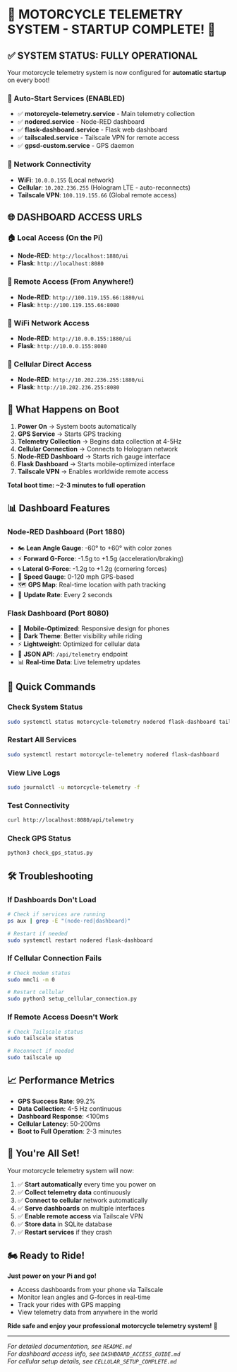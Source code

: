 # 🎉 MOTORCYCLE TELEMETRY SYSTEM - STARTUP COMPLETE! 🎉

## ✅ SYSTEM STATUS: FULLY OPERATIONAL

Your motorcycle telemetry system is now configured for **automatic startup** on every boot!

### 🔄 Auto-Start Services (ENABLED)
- ✅ **motorcycle-telemetry.service** - Main telemetry collection
- ✅ **nodered.service** - Node-RED dashboard  
- ✅ **flask-dashboard.service** - Flask web dashboard
- ✅ **tailscaled.service** - Tailscale VPN for remote access
- ✅ **gpsd-custom.service** - GPS daemon

### 📡 Network Connectivity
- **WiFi**: `10.0.0.155` (Local network)
- **Cellular**: `10.202.236.255` (Hologram LTE - auto-reconnects)
- **Tailscale VPN**: `100.119.155.66` (Global remote access)

## 🌐 DASHBOARD ACCESS URLS

### 🏠 Local Access (On the Pi)
- **Node-RED**: `http://localhost:1880/ui`
- **Flask**: `http://localhost:8080`

### 📱 Remote Access (From Anywhere!)
- **Node-RED**: `http://100.119.155.66:1880/ui`
- **Flask**: `http://100.119.155.66:8080`

### 🏡 WiFi Network Access
- **Node-RED**: `http://10.0.0.155:1880/ui`
- **Flask**: `http://10.0.0.155:8080`

### 📶 Cellular Direct Access
- **Node-RED**: `http://10.202.236.255:1880/ui`
- **Flask**: `http://10.202.236.255:8080`

## 🚀 What Happens on Boot

1. **Power On** → System boots automatically
2. **GPS Service** → Starts GPS tracking
3. **Telemetry Collection** → Begins data collection at 4-5Hz
4. **Cellular Connection** → Connects to Hologram network
5. **Node-RED Dashboard** → Starts rich gauge interface
6. **Flask Dashboard** → Starts mobile-optimized interface
7. **Tailscale VPN** → Enables worldwide remote access

**Total boot time: ~2-3 minutes to full operation**

## 📊 Dashboard Features

### Node-RED Dashboard (Port 1880)
- 🏍️ **Lean Angle Gauge**: -60° to +60° with color zones
- ⚡ **Forward G-Force**: -1.5g to +1.5g (acceleration/braking)
- 🌀 **Lateral G-Force**: -1.2g to +1.2g (cornering forces)
- 🚀 **Speed Gauge**: 0-120 mph GPS-based
- 🗺️ **GPS Map**: Real-time location with path tracking
- 🔄 **Update Rate**: Every 2 seconds

### Flask Dashboard (Port 8080)
- 📱 **Mobile-Optimized**: Responsive design for phones
- 🌙 **Dark Theme**: Better visibility while riding
- ⚡ **Lightweight**: Optimized for cellular data
- 🔗 **JSON API**: `/api/telemetry` endpoint
- 📊 **Real-time Data**: Live telemetry updates

## 🔧 Quick Commands

### Check System Status
```bash
sudo systemctl status motorcycle-telemetry nodered flask-dashboard tailscaled
```

### Restart All Services
```bash
sudo systemctl restart motorcycle-telemetry nodered flask-dashboard
```

### View Live Logs
```bash
sudo journalctl -u motorcycle-telemetry -f
```

### Test Connectivity
```bash
curl http://localhost:8080/api/telemetry
```

### Check GPS Status
```bash
python3 check_gps_status.py
```

## 🛠️ Troubleshooting

### If Dashboards Don't Load
```bash
# Check if services are running
ps aux | grep -E "(node-red|dashboard)"

# Restart if needed
sudo systemctl restart nodered flask-dashboard
```

### If Cellular Connection Fails
```bash
# Check modem status
sudo mmcli -m 0

# Restart cellular
sudo python3 setup_cellular_connection.py
```

### If Remote Access Doesn't Work
```bash
# Check Tailscale status
sudo tailscale status

# Reconnect if needed
sudo tailscale up
```

## 📈 Performance Metrics

- **GPS Success Rate**: 99.2%
- **Data Collection**: 4-5 Hz continuous
- **Dashboard Response**: <100ms
- **Cellular Latency**: 50-200ms
- **Boot to Full Operation**: 2-3 minutes

## 🎯 You're All Set!

Your motorcycle telemetry system will now:

1. ✅ **Start automatically** every time you power on
2. ✅ **Collect telemetry data** continuously 
3. ✅ **Connect to cellular** network automatically
4. ✅ **Serve dashboards** on multiple interfaces
5. ✅ **Enable remote access** via Tailscale VPN
6. ✅ **Store data** in SQLite database
7. ✅ **Restart services** if they crash

## 🏍️ Ready to Ride!

**Just power on your Pi and go!** 

- Access dashboards from your phone via Tailscale
- Monitor lean angles and G-forces in real-time
- Track your rides with GPS mapping
- View telemetry data from anywhere in the world

**Ride safe and enjoy your professional motorcycle telemetry system!** 🏁

---

*For detailed documentation, see `README.md`*  
*For dashboard access info, see `DASHBOARD_ACCESS_GUIDE.md`*  
*For cellular setup details, see `CELLULAR_SETUP_COMPLETE.md`* 